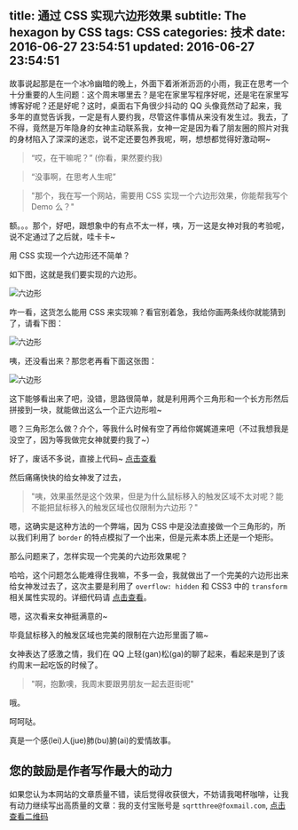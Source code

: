 title: 通过 CSS 实现六边形效果
subtitle: The hexagon by CSS
tags: CSS
categories: 技术
date: 2016-06-27 23:54:51
updated: 2016-06-27 23:54:51
---

故事说起那是在一个冰冷幽暗的晚上，外面下着淅淅沥沥的小雨，我正在思考一个十分重要的人生问题：这个周末哪里去？是宅在家里写程序好呢，还是宅在家里写博客好呢？还是好呢？这时，桌面右下角很少抖动的 QQ 头像竟然动了起来，我多年的直觉告诉我，一定是有人要约我，尽管这件事情从来没有发生过。我去，了不得，竟然是万年隐身的女神主动联系我，女神一定是因为看了朋友圈的照片对我的身材陷入了深深的迷恋，说不定还要包养我呢，啊，想想都觉得好激动啊~

> “哎，在干嘛呢？” (你看，果然要约我)

> “没事啊，在思考人生呢”

> "那个，我在写一个网站，需要用 CSS 实现一个六边形效果，你能帮我写个 Demo 么？"

额。。。那个，好吧，跟想象中的有点不太一样，咦，万一这是女神对我的考验呢，说不定通过了之后就，哇卡卡~

用 CSS 实现一个六边形还不简单？

如下图，这就是我们要实现的六边形。

![六边形](http://7xl8me.com1.z0.glb.clouddn.com/hexagon_1.png?imageView2/1/w/256/h/256/q/100%7Cwatermark/2/text/QHNxcnR0aHJlZQ==/font/5b6u6L2v6ZuF6buR/fontsize/500/fill/I0VGRUZFRg==/dissolve/100/gravity/SouthEast/dx/10/dy/10)


咋一看，这货怎么能用 CSS 来实现嘛？看官别着急，我给你画两条线你就能猜到了，请看下图：

![六边形](http://7xl8me.com1.z0.glb.clouddn.com/hexagon_2.png?imageView2/1/w/256/h/256/q/100%7Cwatermark/2/text/QHNxcnR0aHJlZQ==/font/5b6u6L2v6ZuF6buR/fontsize/500/fill/I0VGRUZFRg==/dissolve/100/gravity/SouthEast/dx/10/dy/10)

咦，还没看出来？那您老再看下面这张图：

![六边形](http://7xl8me.com1.z0.glb.clouddn.com/hexagon_3.png?imageView2/1/w/256/h/256/q/100%7Cwatermark/2/text/QHNxcnR0aHJlZQ==/font/5b6u6L2v6ZuF6buR/fontsize/500/fill/I0VGRUZFRg==/dissolve/100/gravity/SouthEast/dx/10/dy/10)

这下能够看出来了吧，没错，思路很简单，就是利用两个三角形和一个长方形然后拼接到一块，就能做出这么一个正六边形啦~

嗯？三角形怎么做？介个，等我什么时候有空了再给你娓娓道来吧（不过我想我是没空了，因为等我做完女神就要约我了~）

好了，废话不多说，直接上代码~ [点击查看](http://codepen.io/sqrtthree/pen/jrBEbj)

然后痛痛快快的给女神发了过去，

> "咦，效果虽然是这个效果，但是为什么鼠标移入的触发区域不太对呢？能不能把鼠标移入的触发区域也仅限制为六边形？"

嗯，这确实是这种方法的一个弊端，因为 CSS 中是没法直接做一个三角形的，所以我们利用了 `border` 的特点模拟了一个出来，但是元素本质上还是一个矩形。

那么问题来了，怎样实现一个完美的六边形效果呢？

哈哈，这个问题怎么能难得住我嘛，不多一会，我就做出了一个完美的六边形出来给女神发过去了，这次主要是利用了 `overflow: hidden` 和 CSS3 中的 `transform` 相关属性实现的。详细代码请 [点击查看](http://codepen.io/sqrtthree/pen/BzKbBb)。

嗯，这次看来女神挺满意的~

毕竟鼠标移入的触发区域也完美的限制在六边形里面了嘛~

女神表达了感激之情，我们在 QQ 上轻(gan)松(ga)的聊了起来，看起来是到了该约周末一起吃饭的时候了。

> "啊，抱歉噢，我周末要跟男朋友一起去逛街呢"


哦。

呵呵哒。

真是一个感(lei)人(jue)肺(bu)腑(ai)的爱情故事。



## 您的鼓励是作者写作最大的动力

如果您认为本网站的文章质量不错，读后觉得收获很大，不妨请我喝杯咖啡，让我有动力继续写出高质量的文章：我的支付宝账号是 `sqrtthree@foxmail.com`, [点击查看二维码](http://7xl8me.com1.z0.glb.clouddn.com/alipay.JPG)
